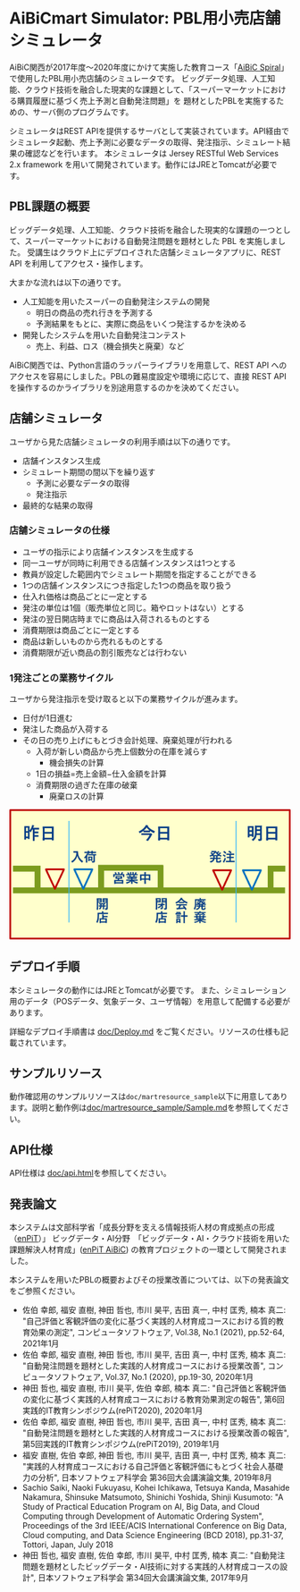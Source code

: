 # AiBiCmart Simulator: PBL用小売店舗シミュレータ

AiBiC関西が2017年度～2020年度にかけて実施した教育コース「[AiBiC Spiral](https://aibic-spiral.enpit.jp/)」で使用したPBL用小売店舗のシミュレータです。
ビッグデータ処理、人工知能、クラウド技術を融合した現実的な課題として、「スーパーマーケットにおける購買履歴に基づく売上予測と自動発注問題」を
題材としたPBLを実施するための、サーバ側のプログラムです。

シミュレータはREST APIを提供するサーバとして実装されています。API経由でシミュレータ起動、売上予測に必要なデータの取得、発注指示、シミュレート結果の確認などを行います。
本シミュレータは Jersey RESTful Web Services 2.x framework を用いて開発されています。動作にはJREとTomcatが必要です。

## PBL課題の概要

ビッグデータ処理、人工知能、クラウド技術を融合した現実的な課題の一つとして、スーパーマーケットにおける自動発注問題を題材とした PBL を実施しました。
受講生はクラウド上にデプロイされた店舗シミュレータアプリに、REST API を利用してアクセス・操作します。

大まかな流れは以下の通りです。

* 人工知能を用いたスーパーの自動発注システムの開発
  * 明日の商品の売れ行きを予測する
  * 予測結果をもとに、実際に商品をいくつ発注するかを決める
* 開発したシステムを用いた自動発注コンテスト
  * 売上、利益、ロス（機会損失と廃棄）など

AiBiC関西では、Python言語のラッパーライブラリを用意して、REST API へのアクセスを容易にしました。PBLの難易度設定や環境に応じて、直接 REST API を操作するのかライブラリを別途用意するのかを決めてください。

## 店舗シミュレータ

ユーザから見た店舗シミュレータの利用手順は以下の通りです。

* 店舗インスタンス生成
* シミュレート期間の間以下を繰り返す
  * 予測に必要なデータの取得
  * 発注指示
* 最終的な結果の取得

### 店舗シミュレータの仕様

* ユーザの指示により店舗インスタンスを生成する
* 同一ユーザが同時に利用できる店舗インスタンスは1つとする
* 教員が設定した範囲内でシミュレート期間を指定することができる
* 1つの店舗インスタンスにつき指定した1つの商品を取り扱う
* 仕入れ価格は商品ごとに一定とする
* 発注の単位は1個（販売単位と同じ。箱やロットはない）とする
* 発注の翌日開店時までに商品は入荷されるものとする
* 消費期限は商品ごとに一定とする
* 商品は新しいものから売れるものとする
* 消費期限が近い商品の割引販売などは行わない

### 1発注ごとの業務サイクル

ユーザから発注指示を受け取ると以下の業務サイクルが進みます。

* 日付が1日進む
* 発注した商品が入荷する
* その日の売り上げにもとづき会計処理、廃棄処理が行われる
  * 入荷が新しい商品から売上個数分の在庫を減らす
    * 機会損失の計算
  * 1日の損益=売上金額−仕入金額を計算
  * 消費期限の過ぎた在庫の破棄
    * 廃棄ロスの計算

![業務サイクル](./doc/mart_cycle.png)

## デプロイ手順

本シミュレータの動作にはJREとTomcatが必要です。
また、シミュレーション用のデータ（POSデータ、気象データ、ユーザ情報）を用意して配備する必要があります。

詳細なデプロイ手順書は [doc/Deploy.md](./doc/Deploy.md) をご覧ください。リソースの仕様も記載されています。

## サンプルリソース

動作確認用のサンプルリソースは`doc/martresource_sample`以下に用意してあります。説明と動作例は[doc/martresource_sample/Sample.md](./doc/martresource_sample/Sample.md)を参照してください。

## API仕様

API仕様は [doc/api.html](./doc/api.html)を参照してください。

## 発表論文

本システムは文部科学省「成長分野を支える情報技術人材の育成拠点の形成（[enPiT](https://www.enpit.jp/)）」 ビッグデータ・AI分野　「ビッグデータ・AI・クラウド技術を用いた課題解決人材育成」([enPiT AiBiC](https://aibic.enpit.jp/)) の教育プロジェクトの一環として開発されました。

本システムを用いたPBLの概要およびその授業改善については、以下の発表論文をご参照ください。

* 佐伯 幸郎, 福安 直樹, 神田 哲也, 市川 昊平, 吉田 真一, 中村 匡秀, 楠本 真二: "自己評価と客観評価の変化に基づく実践的人材育成コースにおける質的教育効果の測定", コンピュータソフトウェア, Vol.38, No.1 (2021), pp.52-64, 2021年1月
* 佐伯 幸郎, 福安 直樹, 神田 哲也, 市川 昊平, 吉田 真一, 中村 匡秀, 楠本 真二: "自動発注問題を題材とした実践的人材育成コースにおける授業改善", コンピュータソフトウェア, Vol.37, No.1 (2020), pp.19-30, 2020年1月
* 神田 哲也, 福安 直樹, 市川 昊平, 佐伯 幸郎, 楠本 真二: "自己評価と客観評価の変化に基づく実践的人材育成コースにおける教育効果測定の報告", 第6回実践的IT教育シンポジウム(rePiT2020), 2020年1月
* 佐伯 幸郎, 福安 直樹, 神田 哲也, 市川 昊平, 吉田 真一, 中村 匡秀, 楠本 真二: "自動発注問題を題材とした実践的人材育成コースにおける授業改善の報告", 第5回実践的IT教育シンポジウム(rePiT2019), 2019年1月
* 福安 直樹, 佐伯 幸郎, 神田 哲也, 市川 昊平, 吉田 真一, 中村 匡秀, 楠本 真二: "実践的人材育成コースにおける自己評価と客観評価にもとづく社会人基礎力の分析", 日本ソフトウェア科学会 第36回大会講演論文集, 2019年8月
* Sachio Saiki, Naoki Fukuyasu, Kohei Ichikawa, Tetsuya Kanda, Masahide Nakamura, Shinsuke Matsumoto, Shinichi Yoshida, Shinji Kusumoto: "A Study of Practical Education Program on AI, Big Data, and Cloud Computing through Development of Automatic Ordering System", Proceedings of the 3rd IEEE/ACIS International Conference on Big Data, Cloud computing, and Data Science Engineering (BCD 2018), pp.31-37, Tottori, Japan, July 2018
* 神田 哲也, 福安 直樹, 佐伯 幸郎, 市川 昊平, 中村 匡秀, 楠本 真二: "自動発注問題を題材としたビッグデータ・AI技術に対する実践的人材育成コースの設計", 日本ソフトウェア科学会 第34回大会講演論文集, 2017年9月
